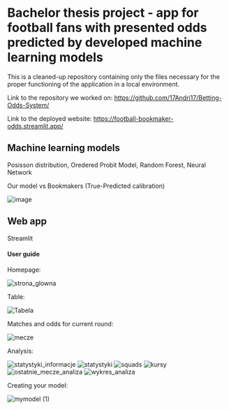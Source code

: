 # Bachelor thesis project - app for football fans with presented odds predicted by developed machine learning models
This is a cleaned-up repository containing only the files necessary for the proper functioning of the application in a local environment.

Link to the repository we worked on:
https://github.com/17Andri17/Betting-Odds-System/

Link to the deployed website:
https://football-bookmaker-odds.streamlit.app/

## Machine learning models
Posisson distribution, Oredered Probit Model, Random Forest, Neural Network

Our model vs Bookmakers (True-Predicted calibration)

![image](https://github.com/user-attachments/assets/a445037f-d87f-46af-a10c-2140e66535cf)

## Web app
Streamlit

#### User guide
Homepage:

![strona_glowna](https://github.com/user-attachments/assets/029716ab-9a2a-41df-acb9-d4bc297d6e55)

Table:

![Tabela](https://github.com/user-attachments/assets/b0cfda48-2b73-4cd0-b17e-970a7906ad88)

Matches and odds for current round:

![mecze](https://github.com/user-attachments/assets/b5d50b20-7ca2-4097-9521-e1130138a5b5)

Analysis:

![statystyki_informacje](https://github.com/user-attachments/assets/f9fca541-42a5-4031-8877-d25a800fcd48)
![statystyki](https://github.com/user-attachments/assets/ed2c85a0-fee6-41a7-92d4-0bfa3d3f7132)
![squads](https://github.com/user-attachments/assets/b8325037-34f7-467d-82be-59b73a0a83a1)
![kursy](https://github.com/user-attachments/assets/247e9db2-1ce0-4f5e-b652-054c2c03009c)
![ostatnie_mecze_analiza](https://github.com/user-attachments/assets/ee02b64b-fb8c-49c0-bd73-09a8ee30cd15)
![wykres_analiza](https://github.com/user-attachments/assets/c1ceb34a-8301-4266-8631-3886f508a08c)

Creating your model:

![mymodel (1)](https://github.com/user-attachments/assets/beaaa9f2-0766-42b4-b546-9beb3a108e62)






